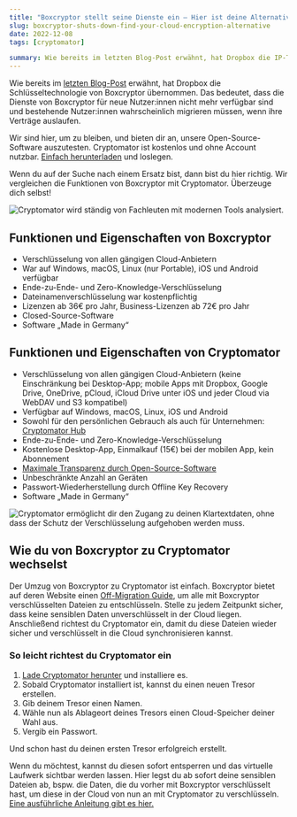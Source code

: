 ```yaml
---
title: "Boxcryptor stellt seine Dienste ein – Hier ist deine Alternative"
slug: boxcryptor-shuts-down-find-your-cloud-encryption-alternative
date: 2022-12-08
tags: [cryptomator]

summary: Wie bereits im letzten Blog-Post erwähnt, hat Dropbox die IP-Technologie von Boxcryptor übernommen. Das bedeutet, dass die Dienste von Boxcryptor für neue Nutzer:innen nicht mehr verfügbar sind und bestehende Nutzer:innen wahrscheinlich migrieren müssen, wenn ihre Verträge auslaufen.
---
```

Wie bereits im [letzten Blog-Post](/de/blog/2022/11/30/congratulations-boxcryptor-dropbox/) erwähnt, hat Dropbox die Schlüsseltechnologie von Boxcryptor übernommen. Das bedeutet, dass die Dienste von Boxcryptor für neue Nutzer:innen nicht mehr verfügbar sind und bestehende Nutzer:innen wahrscheinlich migrieren müssen, wenn ihre Verträge auslaufen.

Wir sind hier, um zu bleiben, und bieten dir an, unsere Open-Source-Software auszutesten. Cryptomator ist kostenlos und ohne Account nutzbar. [Einfach herunterladen](/de/downloads/) und loslegen.

Wenn du auf der Suche nach einem Ersatz bist, dann bist du hier richtig. Wir vergleichen die Funktionen von Boxcryptor mit Cryptomator. Überzeuge dich selbst!

<img class="inline-block" src="/img/comparisons/cryptobot-analysis.png" srcset="/img/comparisons/cryptobot-analysis.png 1x, /img/comparisons/cryptobot-analysis@2x.png 2x" alt="Cryptomator wird ständig von Fachleuten mit modernen Tools analysiert." />

## Funktionen und Eigenschaften von Boxcryptor

- Verschlüsselung von allen gängigen Cloud-Anbietern
- War auf Windows, macOS, Linux (nur Portable), iOS und Android verfügbar
- Ende-zu-Ende- und Zero-Knowledge-Verschlüsselung
- Dateinamenverschlüsselung war kostenpflichtig
- Lizenzen ab 36€ pro Jahr, Business-Lizenzen ab 72€ pro Jahr
- Closed-Source-Software
- Software „Made in Germany“

## Funktionen und Eigenschaften von Cryptomator

- Verschlüsselung von allen gängigen Cloud-Anbietern (keine Einschränkung bei Desktop-App; mobile Apps mit Dropbox, Google Drive, OneDrive, pCloud, iCloud Drive unter iOS und jeder Cloud via WebDAV und S3 kompatibel)
- Verfügbar auf Windows, macOS, Linux, iOS und Android
- Sowohl für den persönlichen Gebrauch als auch für Unternehmen: [Cryptomator Hub](/de/hub/)
- Ende-zu-Ende- und Zero-Knowledge-Verschlüsselung
- Kostenlose Desktop-App, Einmalkauf (15€) bei der mobilen App, kein Abonnement
- [Maximale Transparenz durch Open-Source-Software](/de/open-source/)
- Unbeschränkte Anzahl an Geräten
- Passwort-Wiederherstellung durch Offline Key Recovery
- Software „Made in Germany“

<img class="inline-block" src="/img/encrypt-dropbox/cryptobot-unlocking-vault.png" srcset="/img/encrypt-dropbox/cryptobot-unlocking-vault.png 1x, /img/encrypt-dropbox/cryptobot-unlocking-vault@2x.png 2x" alt="Cryptomator ermöglicht dir den Zugang zu deinen Klartextdaten, ohne dass der Schutz der Verschlüsselung aufgehoben werden muss." />

## Wie du von Boxcryptor zu Cryptomator wechselst

Der Umzug von Boxcryptor zu Cryptomator ist einfach. Boxcryptor bietet auf deren Website einen [Off-Migration Guide](https://support.boxcryptor.com/de/help/faq-and-troubleshooting/#migration-guide), um alle mit Boxcryptor verschlüsselten Dateien zu entschlüsseln. Stelle zu jedem Zeitpunkt sicher, dass keine sensiblen Daten unverschlüsselt in der Cloud liegen. Anschließend richtest du Cryptomator ein, damit du diese Dateien wieder sicher und verschlüsselt in die Cloud synchronisieren kannst.

### So leicht richtest du Cryptomator ein

1. [Lade Cryptomator herunter](/de/downloads/) und installiere es.
2. Sobald Cryptomator installiert ist, kannst du einen neuen Tresor erstellen.
3. Gib deinem Tresor einen Namen.
4. Wähle nun als Ablageort deines Tresors einen Cloud-Speicher deiner Wahl aus.
5. Vergib ein Passwort.

Und schon hast du deinen ersten Tresor erfolgreich erstellt.

Wenn du möchtest, kannst du diesen sofort entsperren und das virtuelle Laufwerk sichtbar werden lassen. Hier legst du ab sofort deine sensiblen Dateien ab, bspw. die Daten, die du vorher mit Boxcryptor verschlüsselt hast, um diese in der Cloud von nun an mit Cryptomator zu verschlüsseln. [Eine ausführliche Anleitung gibt es hier.](https://docs.cryptomator.org/desktop/adding-vaults/)
